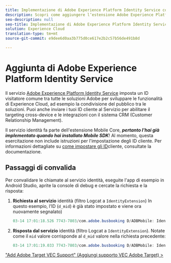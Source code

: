 ```yaml
---
title: Implementazione di Adobe Experience Platform Identity Service con Launch
description: Scopri come aggiungere l’estensione Adobe Experience Platform Identity Service e utilizzare l’azione Imposta ID cliente per raccogliere gli ID cliente. Questa lezione fa parte dell'esercitazione Implementazione di Experience Cloud nelle applicazioni Android per dispositivi mobili.
seo-description: null
seo-title: Implementazione di Adobe Experience Platform Identity Service con Launch
solution: Experience Cloud
translation-type: tm+mt
source-git-commit: e9dee6d0aa3b775d0ce617e2b2c57b56de491b8d

---
```



# Aggiunta di Adobe Experience Platform Identity Service

Il servizio [Adobe Experience Platform Identity Service](https://docs.adobe.com/content/help/en/id-service/using/home.html) imposta un ID visitatore comune tra tutte le soluzioni Adobe per sviluppare le funzionalità di Experience Cloud, ad esempio la condivisione del pubblico tra le soluzioni.  Puoi anche inviare i tuoi ID cliente al Servizio per abilitare il targeting cross-device e le integrazioni con il sistema CRM (Customer Relationship Management).

Il servizio identità fa parte dell'estensione Mobile Core, ***pertanto l'hai già implementato quando hai installato Mobile SDK***! Al momento, questa esercitazione non include istruzioni per l'impostazione degli ID cliente. Per informazioni dettagliate su [come impostare gli ID](https://aep-sdks.gitbook.io/docs/using-mobile-extensions/mobile-core/identity/identity-api-reference)cliente, consultate la documentazione.

## Passaggi di convalida

Per convalidare le chiamate al servizio identità, eseguite l'app di esempio in Android Studio, aprite la console di debug e cercate la richiesta e la risposta:

1. **Richiesta al servizio** identità (filtro Logcat a `IdentityExtension`) In questo esempio, l’ID (`d_mid`) è già stato impostato e viene ora nuovamente segnalato)

   ```java
   03-14 17:01:18.526 7743-7803/com.adobe.busbooking D/ADBMobile: IdentityExtension - Sending request (https://dpm.demdex.net/id?d_mid=59651426340521082405908216148091920022&d_ver=2&d_orgid=7ABB3E6A5A7491460A495D61%40AdobeOrg)
   ```

1. **Risposta dal servizio** identità (filtro Logcat a `IdentityExtension`). Notate come il `mid` valore corrisponde al `d_mid` valore nella richiesta precedente:

   ```java
   03-14 17:01:19.033 7743-7803/com.adobe.busbooking D/ADBMobile: IdentityExtension - Received ID response (mid: 59651426340521082405908216148091920022, blob: j8Odv6LonN4r3an7LhD3WZrU1bUpAkFkkiY1ncBR96t2PTI, hint: 9, ttl: 604800
   ```

["Add Adobe Target VEC Support" (Aggiungi supporto VEC Adobe Target) &gt;](target-vec.md)

